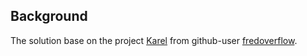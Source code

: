 ## Background

The solution base on the project [Karel](https://github.com/fredoverflow/karel) from github-user [fredoverflow](https://github.com/fredoverflow).